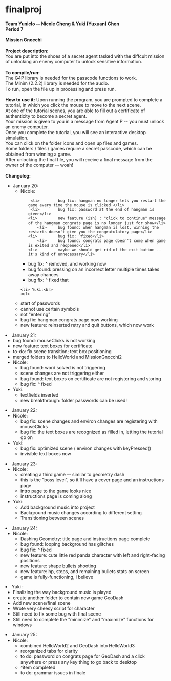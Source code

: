 # finalproj
<b>
Team Yuniclo -- Nicole Cheng & Yuki (Yuxuan) Chen <br>
Period 7<br>
<br>
Mission Gnocchi<br>
<br>
Project description:</b><br>
You are put into the shoes of a secret agent tasked with the diffcult mission of unlocking an enemy computer to unlock sensitive information.<br>
<br>
<b>To compile/run:</b><br>
The G4P library is needed for the passcode functions to work.<br>
The Minim (2.2.2) library is needed for the audio.<br>
To run, open the file up in processing and press run.<br>
<br>
<b>How to use it:</b>
Upon running the program, you are prompted to complete a tutorial, in which you click the mouse to move to the next scene. <br>
At one of the tutorial scenes, you are able to fill out a certificate of authenticity to become a secret agent.<br>
Your mission is given to you in a message from Agent P -- you must unlock an enemy computer. <br>
Once you complete the tutorial, you will see an interactive desktop simulation. <br>
You can click on the folder icons and open up files and games.<br>
Some folders / files / games require a secret passcode, which can be obtained from winning a game.<br>
After unlocking the final file, you will receive a final message from the owner of the computer -- woah!<br>
<br>
<b>Changelog:</b><br>
<ul>
<li> January 20:
<ul>	<li> Nicole:<br>
	<ul>
	
     <li>        bug fix: hangman no longer lets you restart the game every time the mouse is clicked </li>
	 <li>		 bug fix: password at the end of hangman is given</li>
	<li>		 new feature (ish) : "click to continue" message of the hangman congrats page is no longer just for show</li>
		<li>	 bug found: when hangman is lost, winning the restarts doesn't give you the congratulatory page</li>
	<li>		 bug fix: ^fixed</li>
		<li>	 bug found: congrats page doesn't come when game is exited and reopened</li>
	<li>	     maybe we should get rid of the exit button -- it's kind of unnecessary</li>
<li>			 bug fix: ^ removed, and working now</li>
	<li>		 bug found: pressing on an incorrect letter multiple times takes away chances</li>
		<li>	 bug fix: ^ fixed that</li></li>
		</ul>
		
	<li> Yuki:<br>
	<ul>
<li>			 start of passwords</li>
	<li>			 cannot use certain symbols</li>
		<li>		 not "entering"</li>
<li>			 bug fix: hangman congrats page now working</li>
	<li>		 new feature: reinserted retry and quit buttons, which now work</li>
	</li></li></ul></ul>

<li> January 21:
<ul>
		<li>	 bug found: mouseClicks is not working</li>
	<li>		 new feature: text boxes for certificate</li>
	<li>		 to-do: fix scene transition; text box positioning</li>
	<li>		 merged folders to HelloWorld and MissionGnocchi2</li>
	<li> Nicole: <ul>
		<li>	 bug found: word solved is not triggering</li>
<li>			 scene changes are not triggering either</li>
	<li>		 bug found: text boxes on certificate are not registering and storing</li>
		<li>	 bug fix: ^ fixed</li>
		</ul></li>
	<li> Yuki: <ul>
<li>			 textfields inserted</li>
	<li>		 new breakthrough: folder passwords can be used!</li>
	</ul></li>
	</ul></li> 
<li> January 22:
<ul>
	<li> Nicole: <ul>
		<li>	 bug fix: scene changes and environ changes are registering with mouseClicks</li>
	<li>		 bug fix: the text boxes are recognized as filled in, letting the tutorial go on</li></ul></li>
	<li> Yuki: <ul>
		<li>	 bug fix: optimized scene / environ changes with keyPressed()</li>
			<li> invisible text boxes now</li>
			</ul></li>
			</ul></li>
<li> January 23:
	<ul><li> Nicole: <ul>
<li>			 creating a third game -- similar to geometry dash</li>
	<li>		 this is the "boss level", so it'll have a cover page and an instructions page</li>
		<li>	 intro page to the game looks nice</li>
<li>			 instructions page is coming along</li>
</ul></li>
	<li> Yuki: <ul>
	<li>		 Add background music into project</li>
		<li>	 Background music changes according to different setting</li>
		<li>	 Transitioning between scenes</li>
</ul></li></ul></li>
<li> January 24:
	<ul><li> Nicole:<ul>
<li>			 Dashing Geometry: title page and instructions page complete</li>
	<li>		 bug found: looping background has glitches</li>
		<li>	 bug fix: ^ fixed</li>
<li>			 new feature: cute little red panda character with left and right-facing positions</li>
	<li>		 new feature: shape bullets shooting</li>
		<li>	 new feature: hp, steps, and remaining bullets stats on screen</li>
			<li> game is fully-functioning, i believe</li>
	</ul></li></ul></li>
 	<li> Yuki : <ul>
<li>			 Finalizing the way background music is played</li>
	<li>		 create another folder to contain new game GeoDash</li>
		<li>	 Add new scene/final scene</li>
			<li> Wrote very cheesy script for character</li>
<li>			 Still need to fix some bug with final scene</li>
	<li>		 Still need to complete the "minimize" and "maximize" functions for windows</li>
	</ul></li></ul></li>
<li> January 25:
	<ul><li> Nicole: <ul>
		<li>	 combined HelloWorld2 and GeoDash into HelloWorld3</li>
<li>			 reorganized tabs for clarity</li>
	<li>		 to do: password on congrats page for GeoDash and a click anywhere or press any key thing to go back to desktop</li>
		<li>	 ^item completed</li>
<li>			 to do: grammar issues in finale</li>
</ul></li></ul></li>
</ul>